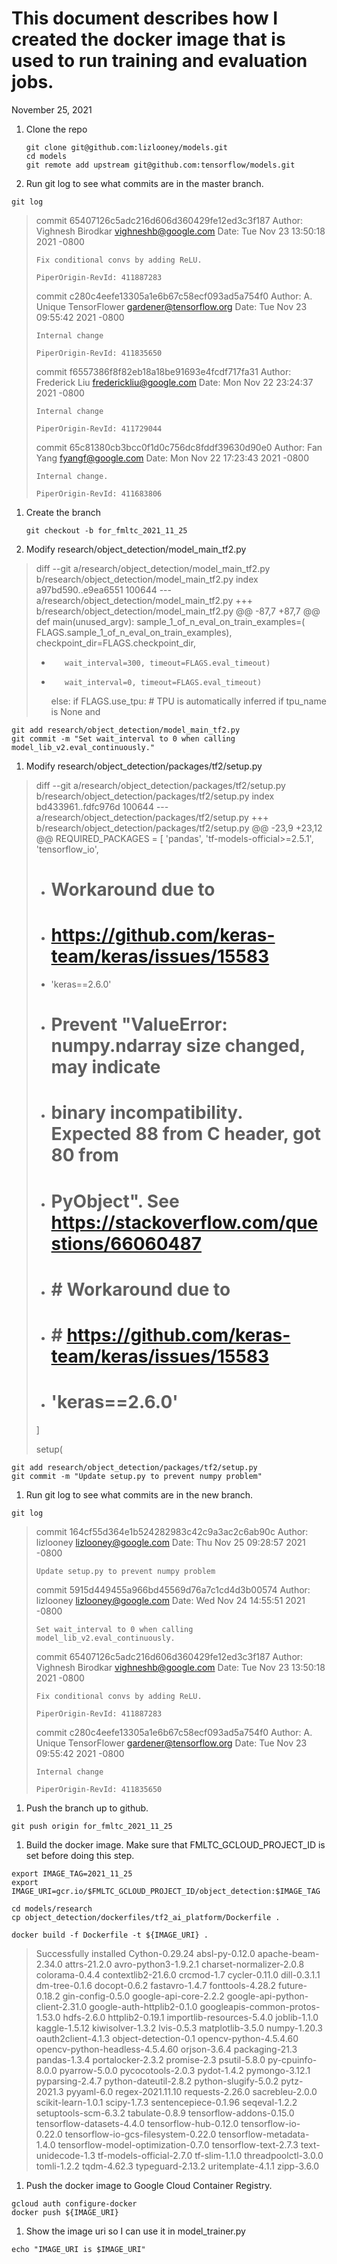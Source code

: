 # This document describes how I created the docker image that is used to run training and evaluation jobs.

November 25, 2021


1.  Clone the repo
    ```
    git clone git@github.com:lizlooney/models.git
    cd models
    git remote add upstream git@github.com:tensorflow/models.git
    ```


1.  Run git log to see what commits are in the master branch.
```
git log
```

> commit 65407126c5adc216d606d360429fe12ed3c3f187
> Author: Vighnesh Birodkar <vighneshb@google.com>
> Date:   Tue Nov 23 13:50:18 2021 -0800
> 
>     Fix conditional convs by adding ReLU.
>     
>     PiperOrigin-RevId: 411887283
> 
> commit c280c4eefe13305a1e6b67c58ecf093ad5a754f0
> Author: A. Unique TensorFlower <gardener@tensorflow.org>
> Date:   Tue Nov 23 09:55:42 2021 -0800
> 
>     Internal change
>     
>     PiperOrigin-RevId: 411835650
> 
> commit f6557386f8f82eb18a18be91693e4fcdf717fa31
> Author: Frederick Liu <frederickliu@google.com>
> Date:   Mon Nov 22 23:24:37 2021 -0800
> 
>     Internal change
>     
>     PiperOrigin-RevId: 411729044
> 
> commit 65c81380cb3bcc0f1d0c756dc8fddf39630d90e0
> Author: Fan Yang <fyangf@google.com>
> Date:   Mon Nov 22 17:23:43 2021 -0800
> 
>     Internal change.
>     
>     PiperOrigin-RevId: 411683806


1.  Create the branch
    ```
    git checkout -b for_fmltc_2021_11_25
    ```


1.  Modify research/object_detection/model_main_tf2.py

> diff --git a/research/object_detection/model_main_tf2.py b/research/object_detection/model_main_tf2.py
> index a97bd590..e9ea6551 100644
> --- a/research/object_detection/model_main_tf2.py
> +++ b/research/object_detection/model_main_tf2.py
> @@ -87,7 +87,7 @@ def main(unused_argv):
>          sample_1_of_n_eval_on_train_examples=(
>              FLAGS.sample_1_of_n_eval_on_train_examples),
>          checkpoint_dir=FLAGS.checkpoint_dir,
> -        wait_interval=300, timeout=FLAGS.eval_timeout)
> +        wait_interval=0, timeout=FLAGS.eval_timeout)
>    else:
>      if FLAGS.use_tpu:
>        # TPU is automatically inferred if tpu_name is None and

```
git add research/object_detection/model_main_tf2.py
git commit -m "Set wait_interval to 0 when calling model_lib_v2.eval_continuously."
```


1.  Modify research/object_detection/packages/tf2/setup.py

> diff --git a/research/object_detection/packages/tf2/setup.py b/research/object_detection/packages/tf2/setup.py
> index bd433961..fdfc976d 100644
> --- a/research/object_detection/packages/tf2/setup.py
> +++ b/research/object_detection/packages/tf2/setup.py
> @@ -23,9 +23,12 @@ REQUIRED_PACKAGES = [
>      'pandas',
>      'tf-models-official>=2.5.1',
>      'tensorflow_io',
> -    # Workaround due to
> -    # https://github.com/keras-team/keras/issues/15583
> -    'keras==2.6.0'
> +    # Prevent "ValueError: numpy.ndarray size changed, may indicate
> +    # binary incompatibility. Expected 88 from C header, got 80 from
> +    # PyObject". See https://stackoverflow.com/questions/66060487
> +    # # Workaround due to
> +    # # https://github.com/keras-team/keras/issues/15583
> +    # 'keras==2.6.0'
>  ]
>  
>  setup(

```
git add research/object_detection/packages/tf2/setup.py
git commit -m "Update setup.py to prevent numpy problem"
```


1.  Run git log to see what commits are in the new branch.
```
git log
```

> commit 164cf55d364e1b524282983c42c9a3ac2c6ab90c
> Author: lizlooney <lizlooney@google.com>
> Date:   Thu Nov 25 09:28:57 2021 -0800
> 
>     Update setup.py to prevent numpy problem
> 
> commit 5915d449455a966bd45569d76a7c1cd4d3b00574
> Author: lizlooney <lizlooney@google.com>
> Date:   Wed Nov 24 14:55:51 2021 -0800
> 
>     Set wait_interval to 0 when calling model_lib_v2.eval_continuously.
> 
> commit 65407126c5adc216d606d360429fe12ed3c3f187
> Author: Vighnesh Birodkar <vighneshb@google.com>
> Date:   Tue Nov 23 13:50:18 2021 -0800
> 
>     Fix conditional convs by adding ReLU.
>     
>     PiperOrigin-RevId: 411887283
> 
> commit c280c4eefe13305a1e6b67c58ecf093ad5a754f0
> Author: A. Unique TensorFlower <gardener@tensorflow.org>
> Date:   Tue Nov 23 09:55:42 2021 -0800
> 
>     Internal change
>     
>     PiperOrigin-RevId: 411835650
> 


1.  Push the branch up to github.
```
git push origin for_fmltc_2021_11_25
```


1.  Build the docker image. Make sure that FMLTC_GCLOUD_PROJECT_ID is set before doing this step.

```
export IMAGE_TAG=2021_11_25
export IMAGE_URI=gcr.io/$FMLTC_GCLOUD_PROJECT_ID/object_detection:$IMAGE_TAG

cd models/research
cp object_detection/dockerfiles/tf2_ai_platform/Dockerfile .

docker build -f Dockerfile -t ${IMAGE_URI} .
```

> Successfully installed Cython-0.29.24 absl-py-0.12.0 apache-beam-2.34.0 attrs-21.2.0 avro-python3-1.9.2.1 charset-normalizer-2.0.8 colorama-0.4.4 contextlib2-21.6.0 crcmod-1.7 cycler-0.11.0 dill-0.3.1.1 dm-tree-0.1.6 docopt-0.6.2 fastavro-1.4.7 fonttools-4.28.2 future-0.18.2 gin-config-0.5.0 google-api-core-2.2.2 google-api-python-client-2.31.0 google-auth-httplib2-0.1.0 googleapis-common-protos-1.53.0 hdfs-2.6.0 httplib2-0.19.1 importlib-resources-5.4.0 joblib-1.1.0 kaggle-1.5.12 kiwisolver-1.3.2 lvis-0.5.3 matplotlib-3.5.0 numpy-1.20.3 oauth2client-4.1.3 object-detection-0.1 opencv-python-4.5.4.60 opencv-python-headless-4.5.4.60 orjson-3.6.4 packaging-21.3 pandas-1.3.4 portalocker-2.3.2 promise-2.3 psutil-5.8.0 py-cpuinfo-8.0.0 pyarrow-5.0.0 pycocotools-2.0.3 pydot-1.4.2 pymongo-3.12.1 pyparsing-2.4.7 python-dateutil-2.8.2 python-slugify-5.0.2 pytz-2021.3 pyyaml-6.0 regex-2021.11.10 requests-2.26.0 sacrebleu-2.0.0 scikit-learn-1.0.1 scipy-1.7.3 sentencepiece-0.1.96 seqeval-1.2.2 setuptools-scm-6.3.2 tabulate-0.8.9 tensorflow-addons-0.15.0 tensorflow-datasets-4.4.0 tensorflow-hub-0.12.0 tensorflow-io-0.22.0 tensorflow-io-gcs-filesystem-0.22.0 tensorflow-metadata-1.4.0 tensorflow-model-optimization-0.7.0 tensorflow-text-2.7.3 text-unidecode-1.3 tf-models-official-2.7.0 tf-slim-1.1.0 threadpoolctl-3.0.0 tomli-1.2.2 tqdm-4.62.3 typeguard-2.13.2 uritemplate-4.1.1 zipp-3.6.0 


1.  Push the docker image to Google Cloud Container Registry.
```
gcloud auth configure-docker
docker push ${IMAGE_URI}
```


1.  Show the image uri so I can use it in model_trainer.py
```
echo "IMAGE_URI is $IMAGE_URI"
```
